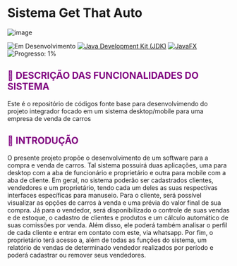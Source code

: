 # Sistema Get That Auto
![image](https://github.com/canoafurada2021/projeto-integrador/assets/84353670/a5a2e867-2ec6-46bc-b96e-57575bcb2bb6)

![Em Desenvolvimento](https://img.shields.io/badge/Status-Em%20Desenvolvimento-blue) [![Java Development Kit (JDK)](https://img.shields.io/badge/License-JDK-blue)](https://www.oracle.com/java/technologies/javase-jdk11-downloads.html) [![JavaFX](https://img.shields.io/badge/JavaFX-blue)](https://openjfx.io/) ![Progresso: 1%](https://img.shields.io/badge/Progresso-1%25-blue)

## <span style="color:purple">:memo: DESCRIÇÃO DAS FUNCIONALIDADES DO SISTEMA</span>



Este é o repositório de códigos fonte base para desenvolvimendo do projeto integrador focado em um sistema desktop/mobile para uma empresa de venda de carros


## <span style="color:purple">:memo: INTRODUÇÃO</span>

O presente projeto propõe o desenvolvimento de um software para a compra e venda de carros. Tal sistema possuirá duas aplicações, uma para desktop com a aba de funcionário e proprietário e outra para mobile com a aba de cliente. Em geral, no sistema poderão ser cadastrados clientes, vendedores e um proprietário, tendo cada um deles as suas respectivas interfaces específicas para manuseio. Para o cliente, será possível visualizar as opções de carros à venda e uma prévia do valor final de sua compra. Já para o vendedor, será disponibilizado o controle de suas vendas e de estoque, o cadastro de clientes e produtos e um cálculo automático de suas comissões por venda. Além disso, ele poderá também analisar o perfil de cada cliente e entrar em contato com este, via whatsapp. Por fim, o proprietário terá acesso a, além de todas as funções do sistema, um relatório de vendas de determinado vendedor realizados por período e poderá cadastrar ou remover seus vendedores.
